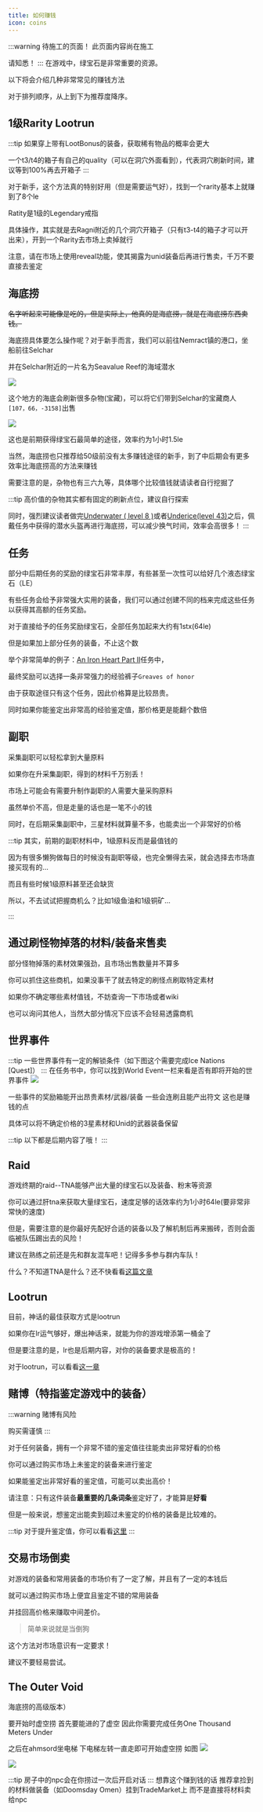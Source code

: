 ```yaml
---
title: 如何赚钱
icon: coins
---
```

:::warning 待施工的页面！
此页面内容尚在施工

请知悉！
:::
在游戏中，绿宝石是非常重要的资源。

以下将会介绍几种非常常见的赚钱方法

对于排列顺序，从上到下为推荐度降序。

## 1级Rarity Lootrun

:::tip
如果穿上带有LootBonus的装备，获取稀有物品的概率会更大

一个t3/t4的箱子有自己的quality（可以在洞穴外面看到），代表洞穴刷新时间，建议等到100%再去开箱子
:::

对于新手，这个方法真的特别好用（但是需要运气好），找到一个rarity基本上就赚到了8个le

Ratity是1级的Legendary戒指

具体操作，其实就是去Ragni附近的几个洞穴开箱子（只有t3-t4的箱子才可以开出来），开到一个Rarity去市场上卖掉就行

注意，请在市场上使用reveal功能，使其揭露为unid装备后再进行售卖，千万不要直接去鉴定


## 海底捞

~~名字听起来可能像是吃的，但是实际上，他真的是海底捞，就是在海底捞东西卖钱。~~

海底捞具体要怎么操作呢？对于新手而言，我们可以前往Nemract镇的港口，坐船前往Selchar

并在Selchar附近的一片名为Seavalue Reef的海域潜水

![](/assets/img/earnle1.jpg)

这个地方的海底会刷新很多杂物(宝藏)，可以将它们带到Selchar的宝藏商人`[107，66，-3158]`出售

![](/assets/img/earnle2.jpg)


这也是前期获得绿宝石最简单的途径，效率约为1小时1.5le

当然，海底捞也只推荐给50级前没有太多赚钱途径的新手，到了中后期会有更多效率比海底捞高的方法来赚钱

需要注意的是，杂物也有三六九等，具体哪个比较值钱就请读者自行挖掘了

:::tip
高价值的杂物其实都有固定的刷新点位，建议自行探索

同时，强烈建议读者做完[Underwater ( level 8 )](/quests/lvl1-10/level%208%20%20-%20Underwater.html)或者[Underice(level 43)](/quests/lvl41-50/level%2043%20-%20Underice.html)之后，佩戴任务中获得的潜水头盔再进行海底捞，可以减少换气时间，效率会高很多！
:::

## 任务

部分中后期任务的奖励的绿宝石非常丰厚，有些甚至一次性可以给好几个液态绿宝石（LE）

有些任务会给予非常强大实用的装备，我们可以通过创建不同的档来完成这些任务以获得其高额的任务奖励。

对于直接给予的任务奖励绿宝石，全部任务加起来大约有1stx(64le)

但是如果加上部分任务的装备，不止这个数

举个非常简单的例子：[An Iron Heart Part II](/quests/lvl51-60/level%2058%20-%20An%20Iron%20Heart%20Part%20II.html)任务中，

最终奖励可以选择一条非常强力的经验裤子`Greaves of honor`

由于获取途径只有这个任务，因此价格算是比较昂贵。

同时如果你能鉴定出非常高的经验鉴定值，那价格更是能翻个数倍

## 副职

采集副职可以轻松拿到大量原料

如果你在升采集副职，得到的材料千万别丢！

市场上可能会有需要升制作副职的人需要大量采购原料

虽然单价不高，但是走量的话也是一笔不小的钱

同时，在后期采集副职中，三星材料就算量不多，也能卖出一个非常好的价格

:::tip
其实，前期的副职材料中，1级原料反而是最值钱的

因为有很多懒狗做每日的时候没有副职等级，也完全懒得去采，就会选择去市场直接买现有的...

而且有些时候1级原料甚至还会缺货

所以，不去试试把握商机么？比如1级鱼油和1级铜矿...

:::

## 通过刷怪物掉落的材料/装备来售卖

部分怪物掉落的素材效果强劲，且市场出售数量并不算多

你可以抓住这些商机，如果没事干了就去特定的刷怪点刷取特定素材

如果你不确定哪些素材值钱，不妨查询一下市场或者wiki

也可以询问其他人，当然大部分情况下应该不会轻易透露商机

## 世界事件

:::tip
一些世界事件有一定的解锁条件（如下图这个需要完成Ice Nations [Quest]）
:::
在任务书中，你可以找到World Event一栏来看是否有即将开始的世界事件
![](/assets/img/earnle3.png)

一些事件的奖励箱能开出昂贵素材/武器/装备 一些会连刷且能产出符文 这也是赚钱的点

具体可以将不确定价格的3星素材和Unid的武器装备保留

:::tip
以下都是后期内容了哦！
:::

## Raid
游戏终期的raid--TNA能够产出大量的绿宝石以及装备、粉末等资源

你可以通过肝tna来获取大量绿宝石，速度足够的话效率约为1小时64le(要非常非常快的速度)

但是，需要注意的是你最好先配好合适的装备以及了解机制后再来搬砖，否则会面临被队伍踢出去的风险！

建议在熟练之前还是先和群友混车吧！记得多多参与群内车队！

什么？不知道TNA是什么？还不快看看[这篇文章](/guide/raid/tna.html)

## Lootrun

目前，神话的最佳获取方式是lootrun

如果你在lr运气够好，爆出神话来，就能为你的游戏增添第一桶金了

但是要注意的是，lr也是后期内容，对你的装备要求是极高的！

对于lootrun，可以看看[这一章](/guide/advancesystem/lootrun.md)

## 赌博（特指鉴定游戏中的装备）

:::warning
赌博有风险

购买需谨慎
:::

对于任何装备，拥有一个非常不错的鉴定值往往能卖出非常好看的价格

你可以通过购买市场上未鉴定的装备来进行鉴定

如果能鉴定出非常好看的鉴定值，可能可以卖出高价！

请注意：只有这件装备**最重要的几条词条**鉴定好了，才能算是**好看**

但是一般来说，想鉴定出能卖到超过未鉴定的价格的装备是比较难的。

:::tip
对于提升鉴定值，你可以看看[这里](/guide/npcs.html#提升鉴定值)
:::

## 交易市场倒卖

对游戏的装备和常用装备的市场价有了一定了解，并且有了一定的本钱后

就可以通过购买市场上便宜且鉴定不错的常用装备

并挂回高价格来赚取中间差价。

>简单来说就是当倒狗

这个方法对市场意识有一定要求！

建议不要轻易尝试。



## The Outer Void

海底捞的高级版本）

要开始时虚空捞 首先要能进的了虚空 因此你需要完成任务One Thousand Meters Under

之后在ahmsord坐电梯 下电梯左转一直走即可开始虚空捞 如图
![](/assets/img/earnle4.png)

![](/assets/img/earnle5.png)

:::tip
房子中的npc会在你捞过一次后开启对话
:::
想靠这个赚到钱的话 推荐拿捡到的材料做装备（如Doomsday Omen）挂到TradeMarket上 而不是直接将材料卖给npc
